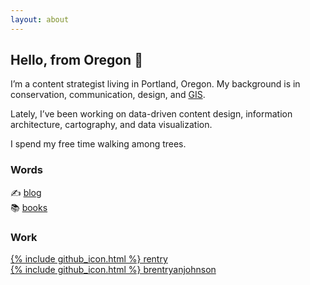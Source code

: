 ```yaml
---
layout: about
---
```


## Hello, from Oregon 🌲

I’m a content strategist living in Portland, Oregon. My background is in conservation, communication, design, and [GIS](https://en.wikipedia.org/wiki/Geographic_information_science).

Lately, I’ve been working on data-driven content design, information architecture, cartography, and data visualization.

I spend my free time walking among trees.

### Words
✍️ [blog](/posts)<br>
📚 [books](/books)

### Work
[{% include github_icon.html %} rentry](https://github.com/rentry)<br>
[{% include github_icon.html %} brentryanjohnson](https://github.com/brentryanjohnson)